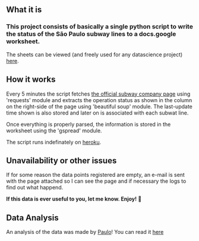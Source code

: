 ## What it is
### This project consists of basically a single python script to write the status of the São Paulo subway lines to a docs.google worksheet.

The sheets can be viewed (and freely used for any datascience project) [here](https://drive.google.com/open?id=1vXVWAJHnpvW9UaNSybqdEPZ8EaXIVYGF).

## How it works

Every 5 minutes the script fetches [the official subway company page](http://www.viaquatro.com.br/) using 'requests' module and extracts the operation status as shown in the column on the right-side of the page using 'beautiful soup' module. The last-update time shown is also stored and later on is associated with each subwat line.

Once everything is properly parsed, the information is stored in the worksheet using the 'gspread' module.

The script runs indefinately on [heroku](http://www.heroku.com).

## Unavailability or other issues

If for some reason the data points registered are empty, an e-mail is sent with the page attached so I can see the page and if necessary the logs to find out what happend.

**If this data is ever useful to you, let me know. Enjoy!**
🍻

## Data Analysis
An analysis of the data was made by [Paulo](https://github.com/pmhaddad)! You can read it [here](https://github.com/pmhaddad/ds_subway_analysis/blob/master/subway_analysis.md)
